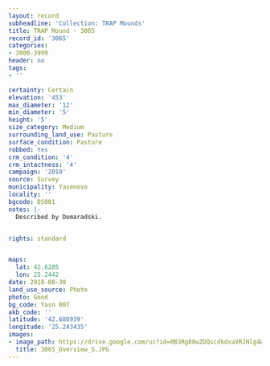 ```yaml
---
layout: record
subheadline: 'Collection: TRAP Mounds'
title: TRAP Mound - 3065
record_id: '3065'
categories:
- 3000-3999
header: no
tags:
- ''

certainty: Certain
elevation: '453'
max_diameter: '12'
min_diameter: '5'
height: '5'
size_category: Medium
surrounding_land_use: Pasture
surface_condition: Pasture
robbed: Yes
crm_condition: '4'
crm_intactness: '4'
campaign: '2010'
source: Survey
municipality: Yasenovo
locality: ''
bgcode: DS001
notes: |-
  Described by Domaradski.


rights: standard


maps:
  lat: 42.6285
  lon: 25.2442
date: 2018-08-30
land_use_source: Photo
photo: Good
bg_code: Yasn 007
akb_code: ''
latitude: '42.680939'
longitude: '25.243435'
images:
- image_path: https://drive.google.com/uc?id=0B3Rg88wZDQscdkdxaVRJNlg4WkE
  title: 3065_Overview_S.JPG
---
```

